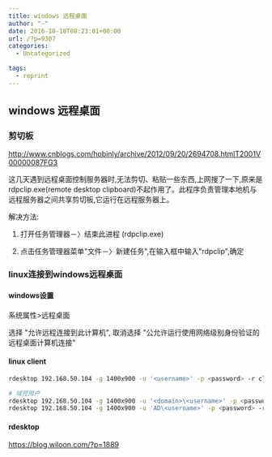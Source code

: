 ```yaml
---
title: windows 远程桌面
author: "-"
date: 2016-10-18T08:23:01+00:00
url: /?p=9307
categories:
  - Uncategorized

tags:
  - reprint
---
```

## windows 远程桌面
### 剪切板

http://www.cnblogs.com/hobinly/archive/2012/09/20/2694708.htmlT2001V00000087FG3

这几天遇到远程桌面控制服务器时,无法剪切、粘贴一些东西,上网搜了一下,原来是rdpclip.exe(remote desktop clipboard)不起作用了。此程序负责管理本地机与远程服务器之间共享剪切板,它运行在远程服务器上。

解决方法: 

1. 打开任务管理器－〉结束此进程 (rdpclip.exe) 

2. 点击任务管理器菜单"文件－〉新建任务",在输入框中输入"rdpclip",确定

### linux连接到windows远程桌面

#### windows设置

系统属性>远程桌面
  
选择 "允许远程连接到此计算机", 取消选择 "公允许运行使用网络级别身份验证的远程桌面计算机连接"

#### linux client

```bash
rdesktop 192.168.50.104 -g 1400x900 -u '<username>' -p <password> -r clipboard:CLIPBOARD

# 域控用户
rdesktop 192.168.50.104 -g 1400x900 -u '<domain>\<username>' -p <password> -r clipboard:CLIPBOARD
rdesktop 192.168.50.104 -g 1400x900 -u 'AD\<username>' -p <password> -r clipboard:CLIPBOARD
```

#### rdesktop

<https://blog.wiloon.com/?p=1889>